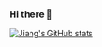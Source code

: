 ### Hi there 👋



[![Jiang's GitHub stats](https://github-readme-stats.vercel.app/api?username=jiangjiang1116)](https://github.com/jiangjiang1116/github-readme-stats)
